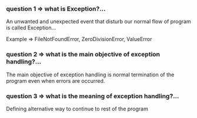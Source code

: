 ### question 1 => what is Exception?...

An unwanted and unexpected event that disturb our normal flow of program is
called Exception...

Example => FileNotFoundError, ZeroDivisionError, ValueError

### question 2 => what is the main objective of exception handling?...

The main objective of exception handling is normal termination of the program even when errors are occurred.

### question 3 => what is the meaning of exception handling?...

Defining alternative way to continue to rest of the program
